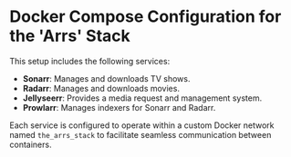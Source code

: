 # Docker Compose Configuration for the 'Arrs' Stack

This setup includes the following services:

- **Sonarr**: Manages and downloads TV shows.
- **Radarr**: Manages and downloads movies.
- **Jellyseerr**: Provides a media request and management system.
- **Prowlarr**: Manages indexers for Sonarr and Radarr.

Each service is configured to operate within a custom Docker network named `the_arrs_stack` to facilitate seamless communication between containers.
